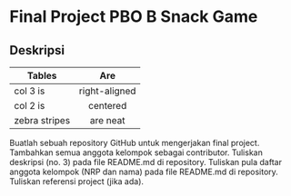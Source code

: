 # Final Project PBO B Snack Game

## Deskripsi

| Tables        | Are           |
| ------------- |:-------------:|
| col 3 is      | right-aligned |
| col 2 is      | centered      |
| zebra stripes | are neat      |

Buatlah sebuah repository GitHub untuk mengerjakan final project. Tambahkan semua anggota kelompok sebagai contributor. Tuliskan deskripsi (no. 3) pada file README.md di repository. Tuliskan pula daftar anggota kelompok (NRP dan nama) pada file README.md di repository. Tuliskan referensi project (jika ada).
